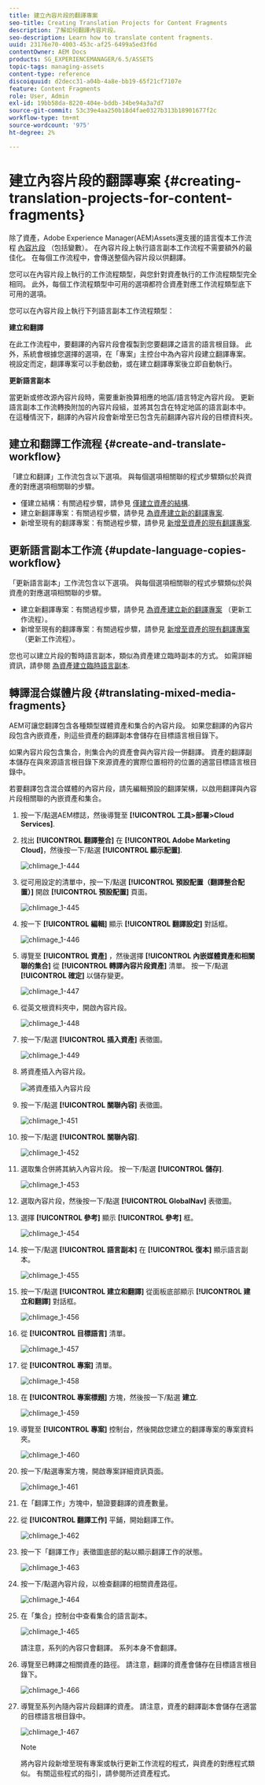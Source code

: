 ```yaml
---
title: 建立內容片段的翻譯專案
seo-title: Creating Translation Projects for Content Fragments
description: 了解如何翻譯內容片段。
seo-description: Learn how to translate content fragments.
uuid: 23176e70-4003-453c-af25-6499a5ed3f6d
contentOwner: AEM Docs
products: SG_EXPERIENCEMANAGER/6.5/ASSETS
topic-tags: managing-assets
content-type: reference
discoiquuid: d2decc31-a04b-4a8e-bb19-65f21cf7107e
feature: Content Fragments
role: User, Admin
exl-id: 19bb58da-8220-404e-bddb-34be94a3a7d7
source-git-commit: 53c39e4aa250b18d4fae0327b313b18901677f2c
workflow-type: tm+mt
source-wordcount: '975'
ht-degree: 2%

---
```


# 建立內容片段的翻譯專案 {#creating-translation-projects-for-content-fragments}

除了資產，Adobe Experience Manager(AEM)Assets還支援的語言復本工作流程 [內容片段](/help/assets/content-fragments/content-fragments.md) （包括變數）。 在內容片段上執行語言副本工作流程不需要額外的最佳化。 在每個工作流程中，會傳送整個內容片段以供翻譯。

您可以在內容片段上執行的工作流程類型，與您針對資產執行的工作流程類型完全相同。 此外，每個工作流程類型中可用的選項都符合資產對應工作流程類型底下可用的選項。

您可以在內容片段上執行下列語言副本工作流程類型：

**建立和翻譯**

在此工作流程中，要翻譯的內容片段會複製到您要翻譯之語言的語言根目錄。 此外，系統會根據您選擇的選項，在「專案」主控台中為內容片段建立翻譯專案。 視設定而定，翻譯專案可以手動啟動，或在建立翻譯專案後立即自動執行。

**更新語言副本**

當更新或修改源內容片段時，需要重新換算相應的地區/語言特定內容片段。 更新語言副本工作流轉換附加的內容片段組，並將其包含在特定地區的語言副本中。 在這種情況下，翻譯的內容片段會新增至已包含先前翻譯內容片段的目標資料夾。

## 建立和翻譯工作流程 {#create-and-translate-workflow}

「建立和翻譯」工作流包含以下選項。 與每個選項相關聯的程式步驟類似於與資產的對應選項相關聯的步驟。

* 僅建立結構：有關過程步驟，請參見 [僅建立資產的結構](translation-projects.md#create-structure-only).
* 建立新翻譯專案：有關過程步驟，請參見 [為資產建立新的翻譯專案](translation-projects.md#create-a-new-translation-project).
* 新增至現有的翻譯專案：有關過程步驟，請參見 [新增至資產的現有翻譯專案](translation-projects.md#add-to-existing-translation-project).

## 更新語言副本工作流 {#update-language-copies-workflow}

「更新語言副本」工作流包含以下選項。 與每個選項相關聯的程式步驟類似於與資產的對應選項相關聯的步驟。

* 建立新翻譯專案：有關過程步驟，請參見 [為資產建立新的翻譯專案](translation-projects.md#create-a-new-translation-project) （更新工作流程）。
* 新增至現有的翻譯專案：有關過程步驟，請參見 [新增至資產的現有翻譯專案](translation-projects.md#add-to-existing-translation-project) （更新工作流程）。

您也可以建立片段的暫時語言副本，類似為資產建立臨時副本的方式。 如需詳細資訊，請參閱 [為資產建立臨時語言副本](translation-projects.md#creating-temporary-language-copies).

## 轉譯混合媒體片段 {#translating-mixed-media-fragments}

AEM可讓您翻譯包含各種類型媒體資產和集合的內容片段。 如果您翻譯的內容片段包含內嵌資產，則這些資產的翻譯副本會儲存在目標語言根目錄下。

如果內容片段包含集合，則集合內的資產會與內容片段一併翻譯。 資產的翻譯副本儲存在與來源語言根目錄下來源資產的實際位置相符的位置的適當目標語言根目錄中。

若要翻譯包含混合媒體的內容片段，請先編輯預設的翻譯架構，以啟用翻譯與內容片段相關聯的內嵌資產和集合。

1. 按一下/點選AEM標誌，然後導覽至 **[!UICONTROL 工具>部署>Cloud Services]**.
1. 找出 **[!UICONTROL 翻譯整合]** 在 **[!UICONTROL Adobe Marketing Cloud]**，然後按一下/點選 **[!UICONTROL 顯示配置]**.

   ![chlimage_1-444](assets/chlimage_1-444.png)

1. 從可用設定的清單中，按一下/點選 **[!UICONTROL 預設配置（翻譯整合配置）]** 開啟 **[!UICONTROL 預設配置]** 頁面。

   ![chlimage_1-445](assets/chlimage_1-445.png)

1. 按一下 **[!UICONTROL 編輯]** 顯示 **[!UICONTROL 翻譯設定]** 對話框。

   ![chlimage_1-446](assets/chlimage_1-446.png)

1. 導覽至 **[!UICONTROL 資產]** ，然後選擇 **[!UICONTROL 內嵌媒體資產和相關聯的集合]** 從 **[!UICONTROL 轉譯內容片段資產]** 清單。 按一下/點選 **[!UICONTROL 確定]** 以儲存變更。

   ![chlimage_1-447](assets/chlimage_1-447.png)

1. 從英文根資料夾中，開啟內容片段。

   ![chlimage_1-448](assets/chlimage_1-448.png)

1. 按一下/點選 **[!UICONTROL 插入資產]** 表徵圖。

   ![chlimage_1-449](assets/chlimage_1-449.png)

1. 將資產插入內容片段。

   ![將資產插入內容片段](assets/column-view.png)

1. 按一下/點選 **[!UICONTROL 關聯內容]** 表徵圖。

   ![chlimage_1-451](assets/chlimage_1-451.png)

1. 按一下/點選 **[!UICONTROL 關聯內容]**.

   ![chlimage_1-452](assets/chlimage_1-452.png)

1. 選取集合併將其納入內容片段。 按一下/點選 **[!UICONTROL 儲存]**.

   ![chlimage_1-453](assets/chlimage_1-453.png)

1. 選取內容片段，然後按一下/點選 **[!UICONTROL GlobalNav]** 表徵圖。
1. 選擇 **[!UICONTROL 參考]** 顯示 **[!UICONTROL 參考]** 框。

   ![chlimage_1-454](assets/chlimage_1-454.png)

1. 按一下/點選 **[!UICONTROL 語言副本]** 在 **[!UICONTROL 復本]** 顯示語言副本。

   ![chlimage_1-455](assets/chlimage_1-455.png)

1. 按一下/點選 **[!UICONTROL 建立和翻譯]** 從面板底部顯示 **[!UICONTROL 建立和翻譯]** 對話框。

   ![chlimage_1-456](assets/chlimage_1-456.png)

1. 從 **[!UICONTROL 目標語言]** 清單。

   ![chlimage_1-457](assets/chlimage_1-457.png)

1. 從 **[!UICONTROL 專案]** 清單。

   ![chlimage_1-458](assets/chlimage_1-458.png)

1. 在 **[!UICONTROL 專案標題]** 方塊，然後按一下/點選 **建立**.

   ![chlimage_1-459](assets/chlimage_1-459.png)

1. 導覽至 **[!UICONTROL 專案]** 控制台，然後開啟您建立的翻譯專案的專案資料夾。

   ![chlimage_1-460](assets/chlimage_1-460.png)

1. 按一下/點選專案方塊，開啟專案詳細資訊頁面。

   ![chlimage_1-461](assets/chlimage_1-461.png)

1. 在「翻譯工作」方塊中，驗證要翻譯的資產數量。
1. 從 **[!UICONTROL 翻譯工作]** 平鋪，開始翻譯工作。

   ![chlimage_1-462](assets/chlimage_1-462.png)

1. 按一下「翻譯工作」表徵圖底部的點以顯示翻譯工作的狀態。

   ![chlimage_1-463](assets/chlimage_1-463.png)

1. 按一下/點選內容片段，以檢查翻譯的相關資產路徑。

   ![chlimage_1-464](assets/chlimage_1-464.png)

1. 在「集合」控制台中查看集合的語言副本。

   ![chlimage_1-465](assets/chlimage_1-465.png)

   請注意，系列的內容只會翻譯。 系列本身不會翻譯。

1. 導覽至已轉譯之相關資產的路徑。 請注意，翻譯的資產會儲存在目標語言根目錄下。

   ![chlimage_1-466](assets/chlimage_1-466.png)

1. 導覽至系列內隨內容片段翻譯的資產。 請注意，資產的翻譯副本會儲存在適當的目標語言根目錄中。

   ![chlimage_1-467](assets/chlimage_1-467.png)

   >[!NOTE]
   >
   >將內容片段新增至現有專案或執行更新工作流程的程式，與資產的對應程式類似。 有關這些程式的指引，請參閱所述資產程式。
